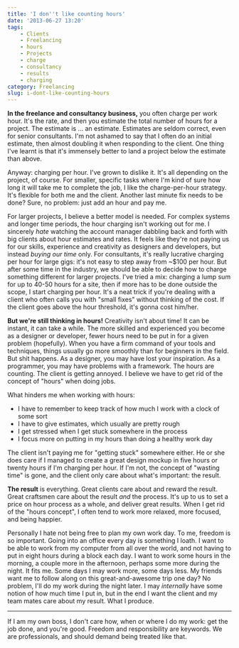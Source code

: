 ```yaml
---
title: 'I don''t like counting hours'
date: '2013-06-27 13:20'
tags:
    - Clients
    - Freelancing
    - hours
    - Projects
    - charge
    - consultancy
    - results
    - charging
category: Freelancing
slug: i-dont-like-counting-hours
---
```


**In the freelance and consultancy business,** you often charge per work hour. It's the rate, and then you estimate the total number of hours for a project. The estimate is ... an estimate. Estimates are seldom correct, even for senior consultants. I'm not ashamed to say that I often do an initial estimate, then almost doubling it when responding to the client. One thing I've learnt is that it's immensely better to land a project below the estimate than above.  Anyway: charging per hour. I've grown to dislike it. It's all depending on the project, of course. For smaller, specific tasks where I'm kind of sure how long it will take me to complete the job, I like the charge-per-hour strategy. It's flexible for both me and the client. Another last minute fix needs to be done? Sure, no problem: just add an hour and pay me.  For larger projects, I believe a better model is needed. For complex systems and longer time periods, the hour charging isn't working out for me. I sincerely _hate_ watching the account manager dabbling back and forth with big clients about hour estimates and rates. It feels like they're not paying us for our skills, experience and creativity as designers and developers, but instead _buying our time_ only. For consultants, it's really lucrative charging per hour for large gigs: it's not easy to step away from ~$100 per hour. But after some time in the industry, we should be able to decide how to charge something different for larger projects. I've tried a mix: charging a lump sum for up to 40-50 hours for a site, then if more has to be done outside the scope, I start charging per hour. It's a neat trick if you're dealing with a client who often calls you with "small fixes" without thinking of the cost. If the client goes above the hour threshold, it's gonna cost him/her.  **But we're still thinking in hours!** Creativity isn't about time! It can be instant, it can take a while. The more skilled and experienced you become as a designer or developer, fewer hours need to be put in for a given problem (hopefully). When you have a firm command of your tools and techniques, things usually go more smoothly than for beginners in the field. But shit happens. As a designer, you may have lost your inspiration. As a programmer, you may have problems with a framework. The hours are counting. The client is getting annoyed. I believe we have to get rid of the concept of "hours" when doing jobs.  What hinders me when working with hours:
- I have to remember to keep track of how much I work with a clock of some sort
- I have to give estimates, which usually are pretty rough
- I get stressed when I get stuck somewhere in the process
- I focus more on putting in my hours than doing a healthy work day

The client isn't paying me for "getting stuck" somewhere either. He or she does care if I managed to create a great design mockup in five hours or twenty hours if I'm charging per hour. If I'm not, the concept of "wasting time" is gone, and the client only care about what's important: the result.  **The result** is everything. Great clients care about and reward the result. Great craftsmen care about the result _and_ the process. It's up to us to set a price on hour process as a whole, and deliver great results. When I get rid of the "hours concept", I often tend to work more relaxed, more focused, and being happier.  Personally I hate not being free to plan my own work day. To me, freedom is so important. Going into an office every day is something I loath. I want to be able to work from my computer from all over the world, and not having to put in eight hours during a block each day. I want to work some hours in the morning, a couple more in the afternoon, perhaps some more during the night. It fits me. Some days I may work more, some days less. My friends want me to follow along on this great-and-awesome trip one day? No problem, I'll do my work during the night later. I may _internally_ have some notion of how much time I put in, but in the end I want the client and my team mates care about my result. What I produce.
* * *
If I am my own boss, I don't care how, when or where I do my work: get the job done, and you're good. Freedom and responsibility are keywords. We are professionals, and should demand being treated like that.
